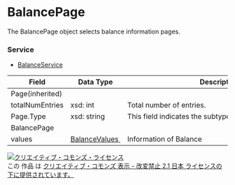 # BalancePage
The BalancePage object selects balance information pages.
### Service
+ [BalanceService](../services/BalanceService.md)

| Field | Data Type | Description | 
|---|---|---|
| Page(inherited)|||
| totalNumEntries| xsd: int| Total number of entries. |
| Page.Type| xsd: string| This field indicates the subtype of Page of this instance. |
| BalancePage|||
| values| <a href="./BalanceValues.md%0D%0A"><span>BalanceValues </span></a>| Information of Balance |
<a rel="license" href="http://creativecommons.org/licenses/by-nd/2.1/jp/"><img alt="クリエイティブ・コモンズ・ライセンス" style="border-width:0" src="https://i.creativecommons.org/l/by-nd/2.1/jp/88x31.png" /></a><br />この 作品 は <a rel="license" href="http://creativecommons.org/licenses/by-nd/2.1/jp/">クリエイティブ・コモンズ 表示 - 改変禁止 2.1 日本 ライセンスの下に提供されています。</a>
